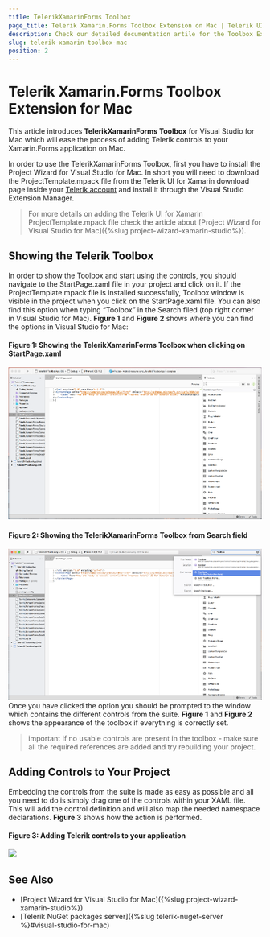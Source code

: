 ```yaml
---
title: TelerikXamarinForms Toolbox
page_title: Telerik Xamarin.Forms Toolbox Extension on Mac | Telerik UI for Xamarin
description: Check our detailed documentation artile for the Toolbox Extension of Telerik UI for Xamarin on Mac. Find all you need to know in Xamarin.Forms instalation and deployment documentation.
slug: telerik-xamarin-toolbox-mac
position: 2
---
```


# Telerik Xamarin.Forms Toolbox Extension for Mac

This article introduces **TelerikXamarinForms Toolbox** for Visual Studio for Mac which will ease the process of adding Telerik controls to your Xamarin.Forms application on Mac. 

In order to use the TelerikXamarinForms Toolbox, first you have to install the Project Wizard for Visual Studio for Mac. In short you will need to download the ProjectTemplate.mpack file from the Telerik UI for Xamarin download page inside your [Telerik account](https://www.telerik.com/account/) and install it through the Visual Studio Extension Manager.

>For more details on adding the Telerik UI for Xamarin ProjectTemplate.mpack file check the article about [Project Wizard for Visual Studio for Mac]({%slug project-wizard-xamarin-studio%}). 

## Showing the Telerik Toolbox

In order to show the Toolbox and start using the controls, you should navigate to the StartPage.xaml file in your project and click on it. If the ProjectTemplate.mpack file is installed successfully, Toolbox window is visible in the project when you click on the StartPage.xaml file. You can also find this option when typing “Toolbox” in the Search filed (top right corner in Visual Studio for Mac).
**Figure 1** and **Figure 2** shows where you can find the options in Visual Studio for Mac:

#### Figure 1: Showing the TelerikXamarinForms Toolbox when clicking on StartPage.xaml 
![](images/enabled_toolbox_mac.png)

#### Figure 2: Showing the TelerikXamarinForms Toolbox from Search field
![](images/search_toolbox_mac.png)
Once you have clicked the option you should be prompted to the window which contains the different controls from the suite. **Figure 1** and **Figure 2** shows the appearance of the toolbox if everything is correctly set.

>important If no usable controls are present in the toolbox - make sure all the required references are added and try rebuilding your project. 

## Adding Controls to Your Project

Embedding the controls from the suite is made as easy as possible and all you need to do is simply drag one of the controls within your XAML file. This will add the control definition and will also map the needed namespace declarations. **Figure 3** shows how the action is performed.

#### Figure 3: Adding Telerik controls to your application
![](images/xamarin_toolbox_mac.gif)

## See Also

- [Project Wizard for Visual Studio for Mac]({%slug project-wizard-xamarin-studio%})
- [Telerik NuGet packages server]({%slug telerik-nuget-server %}#visual-studio-for-mac)
